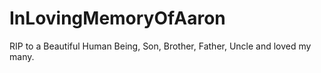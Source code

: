 # InLovingMemoryOfAaron
RIP to a Beautiful Human Being, Son, Brother, Father, Uncle and loved my many.
